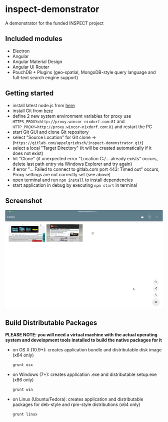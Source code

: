# inspect-demonstrator
A demonstrator for the funded INSPECT project

## Included modules
* Electron
* Angular
* Angular Material Design
* Angular UI Router
* PouchDB + Plugins (geo-spatial, MongoDB-style query language and full-text search engine support)

## Getting started
* install latest node.js from [here](http://www.nodejs.org)
* install Git from [here](https://git-scm.com/)
* define 2 new system environment variables for proxy use ```HTTPS_PROXY=http://proxy.wincor-nixdorf.com:81``` and ```HTTP_PROXY=http://proxy.wincor-nixdorf.com:81``` and restart the PC
* start Git GUI and clone Git repository
 *  select "Source Location" for Git clone -> (```https://gitlab.com/appelgriebsch/inspect-demonstrator.git```)
 *  select a local "Target Directory" (it will be created automatically if it does not exist)
 *  hit "Clone" (if unexpected error "Location C:/... already exists" occurs, delete last path entry via Windows Explorer and try again)
 *  if error "... Failed to connect to gitlab.com port 443: Timed out" occurs, Proxy settings are not correctly set (see above)
* open terminal and run ```npm install``` to install dependencies
* start application in debug by executing ```npm start``` in terminal

## Screenshot

![screenshot](screenshot.png)

## Build Distributable Packages

**PLEASE NOTE: you will need a virtual machine with the actual operating system and development tools installed to build the native packages for it**

* on OS X (10.9+): creates application bundle and distributable disk image (x64 only)

  ```bash
  grunt osx
  ```
* on Windows (7+): creates application .exe and distributable setup.exe (x86 only)

  ```bash
  grunt win
  ```
* on Linux (Ubuntu/Fedora): creates application and distributable packages for deb-style and rpm-style distributions (x64 only)

  ```bash
  grunt linux
  ```
